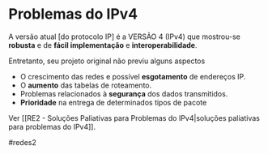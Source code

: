 
# Problemas do IPv4

A versão atual \[do protocolo IP\] é a VERSÃO 4 (IPv4) que mostrou-se **robusta** e de **fácil implementação** e **interoperabilidade**.

Entretanto, seu projeto original não previu alguns aspectos

- O crescimento das redes e possível **esgotamento** de endereços IP.
- O **aumento** das tabelas de roteamento.
- Problemas relacionados à **segurança** dos dados transmitidos.
- **Prioridade** na entrega de determinados tipos de pacote

Ver [[RE2 - Soluções Paliativas para Problemas do IPv4|soluções paliativas para problemas do IPv4]].

#redes2


